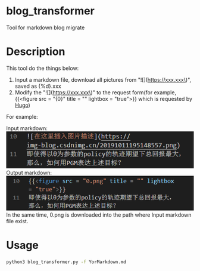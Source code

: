 # blog_transformer
Tool for markdown blog migrate

# Description
This tool do the things below:

1. Input a markdown file, download all pictures from "\!\[\]\(https://xxx.xxx\)", saved as {%d}.xxx
2. Modify the "\!\[\]\(https://xxx.xxx\)" to the request form(for example, \{\{\<figure src = "{0}" title = "" lightbox = "true">\}\} which is requested by [Hugo](https://sourcethemes.com/academic/docs/writing-markdown-latex/#images))

For example:

Input markdown:
![](res/2020-02-08-16-46-15.png)
Output markdown:
![](res/2020-02-08-16-46-47.png)
In the same time, 0.png is downloaded into the path where Input markdown file exist.

# Usage
```bash
python3 blog_transformer.py -f YorMarkdown.md
```
